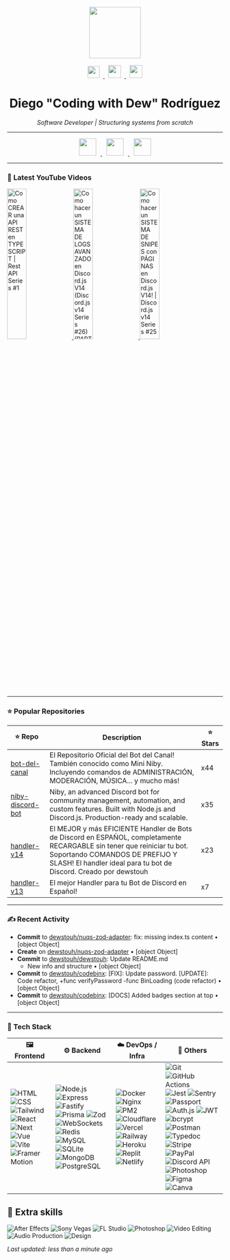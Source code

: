 <p align="center">
  <img src="https://avatars.githubusercontent.com/u/53043542?v=4" width="120" />
  <div align="center" style="margin-top: 16px;">
  <a href="https://youtube.com/@codingwithdew3066" target="_blank">
    <img src="https://upload.wikimedia.org/wikipedia/commons/0/09/YouTube_full-color_icon_%282017%29.svg" height="28" style="margin: 0 8px; transition: opacity 0.2s;" onmouseover="this.style.opacity=0.7" onmouseout="this.style.opacity=1" />
  </a>
  <a href="https://linkedin.com/in/bydiego" target="_blank">
    <img src="https://upload.wikimedia.org/wikipedia/commons/c/ca/LinkedIn_logo_initials.png" height="30" style="margin: 0 8px; transition: opacity 0.2s;" onmouseover="this.style.opacity=0.7" onmouseout="this.style.opacity=1" />
  </a>
  <a href="https://justdiego.com" target="_blank">
    <img src="https://upload.wikimedia.org/wikipedia/commons/thumb/9/93/Globe-Africa-and-Europe%26Asiaparts.svg/640px-Globe-Africa-and-Europe%26Asiaparts.svg.png" height="30" style="margin: 0 8px; transition: opacity 0.2s;" onmouseover="this.style.opacity=0.7" onmouseout="this.style.opacity=1" />
  </a>
</div>
</p>

<h1 align="center"><strong>Diego "Coding with Dew" Rodríguez</strong></h1>

<p align="center"><i>Software Developer | Structuring systems from scratch</i></p>

---

<p align="center">
  <a href="https://bin.elmundodeniby.com" target="_blank">
    <img src="https://placehold.co/150x40/0f0f0f/ffffff?text=El+Mundo+de+Niby" height="40" style="margin: 0 10px; transition: all 0.2s;" onmouseover="this.style.transform='scale(1.05)'" onmouseout="this.style.transform='scale(1)'" />
  </a>
  <a href="https://niby.elmundodeniby.com" target="_blank">
    <img src="https://placehold.co/150x40/0f0f0f/ffffff?text=CodeBinX" height="40" style="margin: 0 10px; transition: all 0.2s;" onmouseover="this.style.transform='scale(1.05)'" onmouseout="this.style.transform='scale(1)'" />
  </a>
  <a href="https://justdiego.com" target="_blank">
    <img src="https://placehold.co/150x40/0f0f0f/ffffff?text=justdiego.com" height="40" style="margin: 0 10px; transition: all 0.2s;" onmouseover="this.style.transform='scale(1.05)'" onmouseout="this.style.transform='scale(1)'" />
  </a>
</p>

---

### 🔴 Latest YouTube Videos



<a href='https://youtu.be/IGWrOy_gd4w' target='_blank'>
  <img width='30%' src='https://img.youtube.com/vi/IGWrOy_gd4w/mqdefault.jpg' alt='Como CREAR una API REST en TYPESCRIPT | Rest API Series #1' />
</a>

<a href='https://youtu.be/NHbQApz7iUE' target='_blank'>
  <img width='30%' src='https://img.youtube.com/vi/NHbQApz7iUE/mqdefault.jpg' alt='Como hacer un SISTEMA DE LOGS AVANZADO en Discord.js V14 (Discord.js v14 Series #26) (PARTE 1)' />
</a>

<a href='https://youtu.be/GzUJRjf8E0g' target='_blank'>
  <img width='30%' src='https://img.youtube.com/vi/GzUJRjf8E0g/mqdefault.jpg' alt='Como hacer un SISTEMA DE SNIPES con PÁGINAS en Discord.js V14! | Discord.js v14 Series #25' />
</a>


---

### ⭐ Popular Repositories

| ⭐ Repo | Description | ⭐ Stars |
|--------|-------------|-------|
| [bot-del-canal](https://github.com/dewstouh/bot-del-canal) | El Repositorio Oficial del Bot del Canal! También conocido como Mini Niby. Incluyendo comandos de ADMINISTRACIÓN, MODERACIÓN, MÚSICA... y mucho más! | x44 |
| [niby-discord-bot](https://github.com/dewstouh/niby-discord-bot) | Niby, an advanced Discord bot for community management, automation, and custom features. Built with Node.js and Discord.js. Production-ready and scalable. | x35 |
| [handler-v14](https://github.com/dewstouh/handler-v14) | El MEJOR y más EFICIENTE Handler de Bots de Discord en ESPAÑOL, completamente RECARGABLE sin tener que reiniciar tu bot. Soportando COMANDOS DE PREFIJO Y SLASH! El handler ideal para tu bot de Discord. Creado por dewstouh | x23 |
| [handler-v13](https://github.com/dewstouh/handler-v13) | El mejor Handler para tu Bot de Discord en Español! | x7 |

---

### ✍ Recent Activity


- <strong>Commit</strong> to <a href="https://github.com/dewstouh/nuqs-zod-adapter">dewstouh/nuqs-zod-adapter</a>: fix: missing index.ts content • [object Object]
- <strong>Create</strong> on <a href="https://github.com/dewstouh/nuqs-zod-adapter">dewstouh/nuqs-zod-adapter</a> • [object Object]
- <strong>Commit</strong> to <a href="https://github.com/dewstouh/dewstouh">dewstouh/dewstouh</a>: Update README.md
  - New info and structure • [object Object]
- <strong>Commit</strong> to <a href="https://github.com/dewstouh/codebinx">dewstouh/codebinx</a>: [FIX]: Update password. [UPDATE]: Code refactor, +func verifyPassword -func BinLoading (code refactor) • [object Object]
- <strong>Commit</strong> to <a href="https://github.com/dewstouh/codebinx">dewstouh/codebinx</a>: [DOCS] Added badges section at top • [object Object]


---

### 🔨 Tech Stack

| 🖼️ Frontend | ⚙️ Backend | ☁️ DevOps / Infra | 🧩 Others |
|------------|------------|-------------------|----------|
| ![HTML](https://img.shields.io/badge/-HTML5-E34F26?logo=html5&logoColor=white) ![CSS](https://img.shields.io/badge/-CSS3-1572B6?logo=css3&logoColor=white) ![Tailwind](https://img.shields.io/badge/-Tailwind-06B6D4?logo=tailwindcss&logoColor=white) ![React](https://img.shields.io/badge/-React-61DAFB?logo=react&logoColor=black) ![Next](https://img.shields.io/badge/-Next.js-000000?logo=nextdotjs&logoColor=white) ![Vue](https://img.shields.io/badge/-Vue-4FC08D?logo=vue.js&logoColor=white) ![Vite](https://img.shields.io/badge/-Vite-646CFF?logo=vite&logoColor=white) ![Framer Motion](https://img.shields.io/badge/-Framer_Motion-EF5C90?logo=framer&logoColor=white) | ![Node.js](https://img.shields.io/badge/-Node.js-339933?logo=nodedotjs&logoColor=white) ![Express](https://img.shields.io/badge/-Express-000000?logo=express&logoColor=white) ![Fastify](https://img.shields.io/badge/-Fastify-000000?logo=fastify&logoColor=white) ![Prisma](https://img.shields.io/badge/-Prisma-2D3748?logo=prisma&logoColor=white) ![Zod](https://img.shields.io/badge/-Zod-3E6DCC?logoColor=white) ![WebSockets](https://img.shields.io/badge/-WebSockets-010101?logo=websockets&logoColor=white) ![Redis](https://img.shields.io/badge/-Redis-DC382D?logo=redis&logoColor=white) ![MySQL](https://img.shields.io/badge/-MySQL-4479A1?logo=mysql&logoColor=white) ![SQLite](https://img.shields.io/badge/-SQLite-003B57?logo=sqlite&logoColor=white) ![MongoDB](https://img.shields.io/badge/-MongoDB-47A248?logo=mongodb&logoColor=white) ![PostgreSQL](https://img.shields.io/badge/-PostgreSQL-4169E1?logo=postgresql&logoColor=white) | ![Docker](https://img.shields.io/badge/-Docker-2496ED?logo=docker&logoColor=white) ![Nginx](https://img.shields.io/badge/-Nginx-009639?logo=nginx&logoColor=white) ![PM2](https://img.shields.io/badge/-PM2-2B037A?logoColor=white) ![Cloudflare](https://img.shields.io/badge/-Cloudflare-F38020?logo=cloudflare&logoColor=white) ![Vercel](https://img.shields.io/badge/-Vercel-000000?logo=vercel&logoColor=white) ![Railway](https://img.shields.io/badge/-Railway-0B0D0E?logo=railway&logoColor=white) ![Heroku](https://img.shields.io/badge/-Heroku-430098?logo=heroku&logoColor=white) ![Replit](https://img.shields.io/badge/-Replit-F26207?logo=replit&logoColor=white) ![Netlify](https://img.shields.io/badge/-Netlify-00C7B7?logo=netlify&logoColor=white) | ![Git](https://img.shields.io/badge/-Git-F05032?logo=git&logoColor=white) ![GitHub Actions](https://img.shields.io/badge/-GitHub_Actions-2088FF?logo=githubactions&logoColor=white) ![Jest](https://img.shields.io/badge/-Jest-C21325?logo=jest&logoColor=white) ![Sentry](https://img.shields.io/badge/-Sentry-362D59?logo=sentry&logoColor=white) ![Passport](https://img.shields.io/badge/-Passport-34A853?logo=passport&logoColor=white) ![Auth.js](https://img.shields.io/badge/-Auth.js-000000?logo=auth0&logoColor=white) ![JWT](https://img.shields.io/badge/-JWT-000000?logo=jsonwebtokens&logoColor=white) ![bcrypt](https://img.shields.io/badge/-bcrypt-4B32C3?logo=lock&logoColor=white) ![Postman](https://img.shields.io/badge/-Postman-FF6C37?logo=postman&logoColor=white) ![Typedoc](https://img.shields.io/badge/-Typedoc-294E80?logo=typedoc&logoColor=white) ![Stripe](https://img.shields.io/badge/-Stripe-635BFF?logo=stripe&logoColor=white) ![PayPal](https://img.shields.io/badge/-PayPal-00457C?logo=paypal&logoColor=white) ![Discord API](https://img.shields.io/badge/-Discord_API-5865F2?logo=discord&logoColor=white) ![Photoshop](https://img.shields.io/badge/-Photoshop-31A8FF?logo=adobephotoshop&logoColor=white) ![Figma](https://img.shields.io/badge/-Figma-F24E1E?logo=figma&logoColor=white) ![Canva](https://img.shields.io/badge/-Canva-00C4CC?logo=canva&logoColor=white) |

## 📸 Extra skills

![After Effects](https://img.shields.io/badge/-After_Effects-9999FF?style=for-the-badge&logo=adobeaftereffects&logoColor=white)
![Sony Vegas](https://img.shields.io/badge/-Sony_Vegas-1A1A1A?style=for-the-badge&logo=sony&logoColor=white)
![FL Studio](https://img.shields.io/badge/-FL_Studio-F78A1E?style=for-the-badge&logo=image-line&logoColor=white)
![Photoshop](https://img.shields.io/badge/-Photoshop-31A8FF?style=for-the-badge&logo=adobephotoshop&logoColor=white)
![Video Editing](https://img.shields.io/badge/-Video_Editing-FF0000?style=for-the-badge&logo=youtube&logoColor=white)
![Audio Production](https://img.shields.io/badge/-Audio_Production-FF8C00?style=for-the-badge&logo=soundcloud&logoColor=white)
![Design](https://img.shields.io/badge/-Design-000000?style=for-the-badge&logo=figma&logoColor=white)

*Last updated: less than a minute ago*   